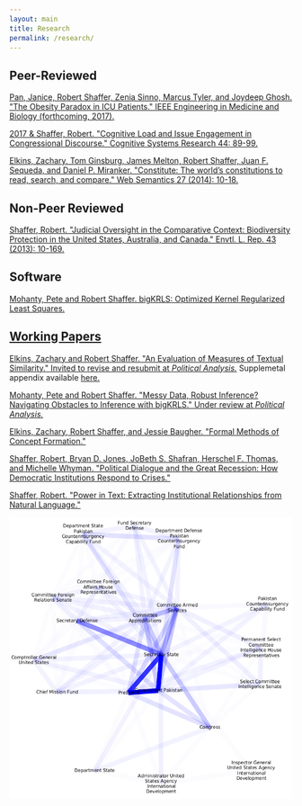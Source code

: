 ```yaml
---
layout: main
title: Research
permalink: /research/
---
```


<h2>Peer-Reviewed</h2>
<a href="/_includes/obesity-paradox.pdf" target="_blank"> Pan, Janice, Robert Shaffer, Zenia Sinno, Marcus Tyler, and Joydeep Ghosh. "The Obesity Paradox in ICU Patients." IEEE Engineering in Medicine and Biology (forthcoming, 2017). </a>

<a href="/_includes/cognitive-load-issue.pdf" target="_blank"> 2017 & Shaffer, Robert. "Cognitive Load and Issue Engagement in Congressional Discourse." Cognitive Systems Research 44: 89-99. </a>

<a href="/_includes/constitute_semantics.pdf" target="_blank">Elkins, Zachary, Tom Ginsburg, James Melton, Robert Shaffer, Juan F. Sequeda, and Daniel P. Miranker. "Constitute: The world’s constitutions to read, search, and compare." Web Semantics 27 (2014): 10-18.</a>

<h2>Non-Peer Reviewed</h2>
<a href="/_includes/biodiversity_oversight.pdf" target="_blank">Shaffer, Robert. "Judicial Oversight in the Comparative Context: Biodiversity Protection in the United States, Australia, and Canada." Envtl. L. Rep. 43 (2013): 10-169.</a>

<h2>Software</h2>
<a href="https://cran.r-project.org/web/packages/bigKRLS/index.html" target="_blank"> Mohanty, Pete and Robert Shaffer. bigKRLS: Optimized Kernel Regularized Least Squares. 


<h2>Working Papers</h2>
<a href="/_includes/evaluation-measures-textual.pdf" target="_blank">Elkins, Zachary and Robert Shaffer. "An Evaluation of Measures of Textual Similarity." Invited to revise and resubmit at <em>Political Analysis.</em></a> Supplemetal appendix available <a href="/_includes/similarity-appendix.pdf" target="_blank">here.</a>

<a href="/_includes/mohanty_shaffer_bigkrls_paper.pdf" target="_blank">Mohanty, Pete and Robert Shaffer. "Messy Data, Robust Inference? Navigating Obstacles to Inference with bigKRLS." Under review at <em>Political Analysis.</em></a>

<a href="/_includes/formal-methods-concept.pdf" target="_blank">Elkins, Zachary, Robert Shaffer, and Jessie Baugher. "Formal Methods of Concept Formation."</a>

<a href="/_includes/attention-diversity-congress.pdf" target="_blank">Shaffer, Robert, Bryan D. Jones, JoBeth S. Shafran, Herschel F. Thomas, and Michelle Whyman. "Political Dialogue and the Great Recession: How Democratic Institutions Respond to Crises."</a>

<a href="/_includes/power-text-extracting.pdf" target="_blank">Shaffer, Robert. "Power in Text: Extracting Institutional Relationships from Natural Language."</a>

<div style="text-align:center">
<img src="/_includes/graph.png" alt="Enhanced Partnership with Pakistan Act of 2009" height="500">
</div>
